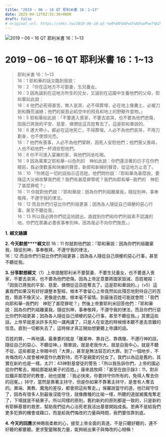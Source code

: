 ```yaml
---
title: "2019 – 06 – 16 QT 耶利米書 16：1~13"
date: 2025-04-12T02:55:36+0800
draft: false
# original_url: https://cmtc.tw/2019-06-16-qt-%e8%80%b6%e5%88%a9%e7%b1%b3%e6%9b%b8-16%ef%bc%9a113
---
```


![2019 – 06 – 16 QT 耶利米書 16：1~13](/images/qt.jpg   "2019 – 06 – 16 QT 耶利米書 16：1~13")

# 2019 – 06 – 16 QT 耶利米書 16：1~13

> 耶利米書 16：1~13  
> 16：1 耶和華的話又臨到我說：  
> 16：2 「你在這地方不可娶妻，生兒養女。  
> 16：3 因為論到在這地方所生的兒女，又論到在這國中生養他們的父母，耶和華如此說：  
> 16：4 他們必死得甚苦，無人哀哭，必不得葬埋，必在地上像糞土，必被刀劍和饑荒滅絕；他們的屍首必給空中的飛鳥和地上的野獸作食物。」  
> 16：5 耶和華如此說：「不要進入喪家，不要去哀哭，也不要為他們悲傷，因我已將我的平安、慈愛、憐憫從這百姓奪去了。這是耶和華說的。  
> 16：6 連大帶小，都必在這地死亡，不得葬埋。人必不為他們哀哭，不用刀劃身，也不使頭光禿。  
> 16：7 他們有喪事，人必不為他們擘餅，因死人安慰他們；他們喪父喪母，人也不給他們一杯酒安慰他們。  
> 16：8 你不可進入宴樂的家，與他們同坐吃喝。  
> 16：9 因為萬軍之耶和華─以色列的　神如此說：你們還活著的日子在你們眼前，我必使歡喜和快樂的聲音，新郎和新婦的聲音，從這地方止息了。  
> 16：10 「你將這一切的話指示這百姓。他們問你說：『耶和華為甚麼說，要降這大災禍攻擊我們呢？我們有甚麼罪孽呢？我們向耶和華─我們的　神犯了甚麼罪呢？』  
> 16：11 你就對他們說：『耶和華說：因為你們列祖離棄我，隨從別神，事奉敬拜，不遵守我的律法，  
> 16：12 而且你們行惡比你們列祖更甚；因為各人隨從自己頑梗的惡心行事，甚至不聽從我，  
> 16：13 所以我必將你們從這地趕出，直趕到你們和你們列祖素不認識的地。你們在那裏必晝夜事奉別神，因為我必不向你們施恩。』

**1.** **經文誦讀**

**2. 今天默想****經文**耶 16：11 你就對他們說：『耶和華說：因為你們列祖離棄我，隨從別神，事奉敬拜，不遵守我的律法，  
16：12 而且你們行惡比你們列祖更甚；因為各人隨從自己頑梗的惡心行事，甚至不聽從我。

**3. 分享默想經文**（1）上帝提醒耶利米不要娶妻、不要生兒養女，也不要進入喪家，不要去哀哭，也不要為他們悲傷。因為上帝定意要將國家毀滅，百姓被殺：「因我已將我的平安、慈愛、憐憫從這百姓奪去了。這是耶和華說的。」（v5）這裏我們如果沒有好好讀整本聖經，根本不會留心上帝竟然如此殘忍地對待自己的百姓，簡直不像天父，更像是仇敵，根本毫不留情。到最後百姓可能就會問：「我們向耶和華─我們的　神犯了甚麼罪呢？」然後上帝要耶利米回答他們：「耶和華說：因為你們列祖離棄我，隨從別神，事奉敬拜，不遵守我的律法，而且你們行惡比你們列祖更甚；因為各人隨從自己頑梗的惡心行事，甚至不聽從我。」其實這些話，上帝早就差派許多先知一講再講了，只是人在安逸的時候根本聽不進去苦難的信息。直到一切都失去了，這時候才真正開始想要聽上帝講的話。

百姓的罪，一再地講，最重要的就是「離棄神、靠自己、靠偶像、不遵行神的話，隨從自己的惡心、不聽從神。」簡單說，就是老我作大，就是自我中心，就是不聽不從，這些都是上帝眼中的「大罪」，甚至是無法容忍的大罪。到了一個地步，不肯悔改的人就會被神當作仇敵對待，而不是親愛的兒女了。我們以為這是舊約，其實在新約也是一樣。太21：43神對基督徒的警告：「所以我告訴你們，上帝的國必從你們奪去，賜給那能結果子的百姓。」康來昌牧師：「甚至在啟示錄3：11，對非拉鐵非那麼好的教會，祂也提醒：『我必快來，你要持守你所有的，免得人奪去你的冠冕。』持守，當然是靠著主持守，但是你如果不靠著主持守，是會有人奪去的。異端、異教、魔鬼的差役，都會把這些奪走。」保羅說當守的道，他已經守住了，因為有很多人到最後沒能守住，就像撒種的比喻一樣，所聽的道就被魔鬼奪走了，下場就是不結果子。所以同樣的原則，舊約新約的原則都是一致的，只是新約有耶穌基督的救恩，幫助我們從內心治死老我活出基督開始成長。恩典不是給我們更多犯罪的機會或藉口，而是給我們悔改的力量與時間，我們要信靠到底。

**4. 今天的回應**求神賜我柔軟的心，接受上帝全面的真道。不是只聽好聽的，連不好聽的都要聽。更求聖靈賜我力量，能夠結出果子與悔改的心相稱！